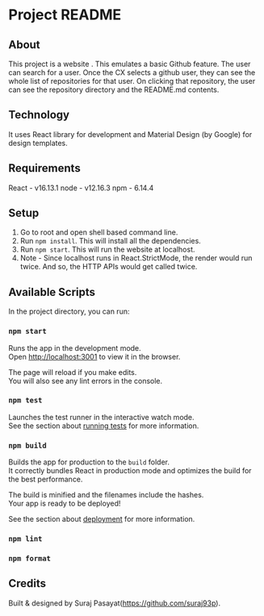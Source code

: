 # Project README

## About

This project is a website .
This emulates a basic Github feature.
The user can search for a user.
Once the CX selects a github user, they can see the whole list of repositories for that user. On clicking that repository, the user can see the repository directory and the README.md contents.

## Technology

It uses React library for development and Material Design (by Google) for design templates.

## Requirements

React - v16.13.1
node - v12.16.3
npm - 6.14.4

## Setup

1. Go to root and open shell based command line.
2. Run `npm install`. This will install all the dependencies.
3. Run `npm start`. This will run the website at localhost.
4. Note - Since localhost runs in React.StrictMode, the render would run twice. And so, the HTTP APIs would get called twice.

## Available Scripts

In the project directory, you can run:

### `npm start`

Runs the app in the development mode.<br />
Open [http://localhost:3001](http://localhost:3001) to view it in the browser.

The page will reload if you make edits.<br />
You will also see any lint errors in the console.

### `npm test`

Launches the test runner in the interactive watch mode.<br />
See the section about [running tests](https://facebook.github.io/create-react-app/docs/running-tests) for more information.

### `npm build`

Builds the app for production to the `build` folder.<br />
It correctly bundles React in production mode and optimizes the build for the best performance.

The build is minified and the filenames include the hashes.<br />
Your app is ready to be deployed!

See the section about [deployment](https://facebook.github.io/create-react-app/docs/deployment) for more information.

### `npm lint`

### `npm format`

## Credits
Built & designed by Suraj Pasayat(https://github.com/suraj93p).
